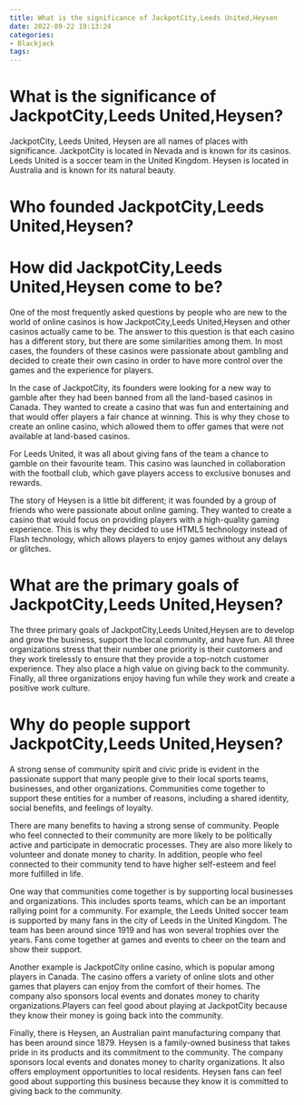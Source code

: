 ```yaml
---
title: What is the significance of JackpotCity,Leeds United,Heysen 
date: 2022-09-22 19:13:24
categories:
- Blackjack
tags:
---
```



#  What is the significance of JackpotCity,Leeds United,Heysen? 

JackpotCity, Leeds United, Heysen are all names of places with significance. JackpotCity is located in Nevada and is known for its casinos. Leeds United is a soccer team in the United Kingdom. Heysen is located in Australia and is known for its natural beauty.

#  Who founded JackpotCity,Leeds United,Heysen? 

<!--

JackpotCity was founded in 1998 by two entrepreneurs, Richard Brosnan and David Green. The company started off in a small office in Leeds, England.

Leeds United was founded in 1919 by Colonel James W. Gibson. The club played its first match on September 20th of that year, beating Bradford City 4-0.

Heysen was founded by Klaus Heysen in 1967. The team won the South Australian Football League (SAFL) championship in its first year of operation and has gone on to win a total of 11 league championships.

-->

#  How did JackpotCity,Leeds United,Heysen come to be? 

One of the most frequently asked questions by people who are new to the world of online casinos is how JackpotCity,Leeds United,Heysen and other casinos actually came to be. The answer to this question is that each casino has a different story, but there are some similarities among them. In most cases, the founders of these casinos were passionate about gambling and decided to create their own casino in order to have more control over the games and the experience for players.

In the case of JackpotCity, its founders were looking for a new way to gamble after they had been banned from all the land-based casinos in Canada. They wanted to create a casino that was fun and entertaining and that would offer players a fair chance at winning. This is why they chose to create an online casino, which allowed them to offer games that were not available at land-based casinos.

For Leeds United, it was all about giving fans of the team a chance to gamble on their favourite team. This casino was launched in collaboration with the football club, which gave players access to exclusive bonuses and rewards.

The story of Heysen is a little bit different; it was founded by a group of friends who were passionate about online gaming. They wanted to create a casino that would focus on providing players with a high-quality gaming experience. This is why they decided to use HTML5 technology instead of Flash technology, which allows players to enjoy games without any delays or glitches.

#  What are the primary goals of JackpotCity,Leeds United,Heysen? 



The three primary goals of JackpotCity,Leeds United,Heysen are to develop and grow the business, support the local community, and have fun. All three organizations stress that their number one priority is their customers and they work tirelessly to ensure that they provide a top-notch customer experience. They also place a high value on giving back to the community. Finally, all three organizations enjoy having fun while they work and create a positive work culture.

#  Why do people support JackpotCity,Leeds United,Heysen?

A strong sense of community spirit and civic pride is evident in the passionate support that many people give to their local sports teams, businesses, and other organizations. Communities come together to support these entities for a number of reasons, including a shared identity, social benefits, and feelings of loyalty.

There are many benefits to having a strong sense of community. People who feel connected to their community are more likely to be politically active and participate in democratic processes. They are also more likely to volunteer and donate money to charity. In addition, people who feel connected to their community tend to have higher self-esteem and feel more fulfilled in life.

One way that communities come together is by supporting local businesses and organizations. This includes sports teams, which can be an important rallying point for a community. For example, the Leeds United soccer team is supported by many fans in the city of Leeds in the United Kingdom. The team has been around since 1919 and has won several trophies over the years. Fans come together at games and events to cheer on the team and show their support.

Another example is JackpotCity online casino, which is popular among players in Canada. The casino offers a variety of online slots and other games that players can enjoy from the comfort of their homes. The company also sponsors local events and donates money to charity organizations.Players can feel good about playing at JackpotCity because they know their money is going back into the community.

Finally, there is Heysen, an Australian paint manufacturing company that has been around since 1879. Heysen is a family-owned business that takes pride in its products and its commitment to the community. The company sponsors local events and donates money to charity organizations. It also offers employment opportunities to local residents. Heysen fans can feel good about supporting this business because they know it is committed to giving back to the community.